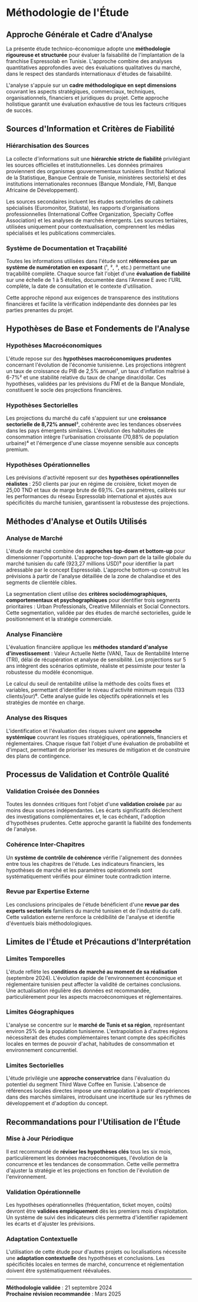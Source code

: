 # Méthodologie de l'Étude

## Approche Générale et Cadre d'Analyse

La présente étude technico-économique adopte une **méthodologie rigoureuse et structurée** pour évaluer la faisabilité de l'implantation de la franchise Espressolab en Tunisie. L'approche combine des analyses quantitatives approfondies avec des évaluations qualitatives du marché, dans le respect des standards internationaux d'études de faisabilité.

L'analyse s'appuie sur un **cadre méthodologique en sept dimensions** couvrant les aspects stratégiques, commerciaux, techniques, organisationnels, financiers et juridiques du projet. Cette approche holistique garantit une évaluation exhaustive de tous les facteurs critiques de succès.

## Sources d'Information et Critères de Fiabilité

### Hiérarchisation des Sources

La collecte d'informations suit une **hiérarchie stricte de fiabilité** privilégiant les sources officielles et institutionnelles. Les données primaires proviennent des organismes gouvernementaux tunisiens (Institut National de la Statistique, Banque Centrale de Tunisie, ministères sectoriels) et des institutions internationales reconnues (Banque Mondiale, FMI, Banque Africaine de Développement).

Les sources secondaires incluent les études sectorielles de cabinets spécialisés (Euromonitor, Statista), les rapports d'organisations professionnelles (International Coffee Organization, Specialty Coffee Association) et les analyses de marchés émergents. Les sources tertiaires, utilisées uniquement pour contextualisation, comprennent les médias spécialisés et les publications commerciales.

### Système de Documentation et Traçabilité

Toutes les informations utilisées dans l'étude sont **référencées par un système de numérotation en exposant** (¹, ², ³, etc.) permettant une traçabilité complète. Chaque source fait l'objet d'une **évaluation de fiabilité** sur une échelle de 1 à 5 étoiles, documentée dans l'Annexe E avec l'URL complète, la date de consultation et le contexte d'utilisation.

Cette approche répond aux exigences de transparence des institutions financières et facilite la vérification indépendante des données par les parties prenantes du projet.

## Hypothèses de Base et Fondements de l'Analyse

### Hypothèses Macroéconomiques

L'étude repose sur des **hypothèses macroéconomiques prudentes** concernant l'évolution de l'économie tunisienne. Les projections intègrent un taux de croissance du PIB de 2,5% annuel¹, un taux d'inflation maîtrisé à 6-7%² et une stabilité relative du taux de change dinar/dollar. Ces hypothèses, validées par les prévisions du FMI et de la Banque Mondiale, constituent le socle des projections financières.

### Hypothèses Sectorielles

Les projections du marché du café s'appuient sur une **croissance sectorielle de 8,72% annuel**³, cohérente avec les tendances observées dans les pays émergents similaires. L'évolution des habitudes de consommation intègre l'urbanisation croissante (70,88% de population urbaine)⁴ et l'émergence d'une classe moyenne sensible aux concepts premium.

### Hypothèses Opérationnelles

Les prévisions d'activité reposent sur des **hypothèses opérationnelles réalistes** : 250 clients par jour en régime de croisière, ticket moyen de 25,00 TND et taux de marge brute de 69,1%. Ces paramètres, calibrés sur les performances du réseau Espressolab international et ajustés aux spécificités du marché tunisien, garantissent la robustesse des projections.

## Méthodes d'Analyse et Outils Utilisés

### Analyse de Marché

L'étude de marché combine des **approches top-down et bottom-up** pour dimensionner l'opportunité. L'approche top-down part de la taille globale du marché tunisien du café (923,27 millions USD)⁵ pour identifier la part adressable par le concept Espressolab. L'approche bottom-up construit les prévisions à partir de l'analyse détaillée de la zone de chalandise et des segments de clientèle cibles.

La segmentation client utilise des **critères sociodémographiques, comportementaux et psychographiques** pour identifier trois segments prioritaires : Urban Professionals, Creative Millennials et Social Connectors. Cette segmentation, validée par des études de marché sectorielles, guide le positionnement et la stratégie commerciale.

### Analyse Financière

L'évaluation financière applique les **méthodes standard d'analyse d'investissement** : Valeur Actuelle Nette (VAN), Taux de Rentabilité Interne (TRI), délai de récupération et analyse de sensibilité. Les projections sur 5 ans intègrent des scénarios optimiste, réaliste et pessimiste pour tester la robustesse du modèle économique.

Le calcul du seuil de rentabilité utilise la méthode des coûts fixes et variables, permettant d'identifier le niveau d'activité minimum requis (133 clients/jour)⁶. Cette analyse guide les objectifs opérationnels et les stratégies de montée en charge.

### Analyse des Risques

L'identification et l'évaluation des risques suivent une **approche systémique** couvrant les risques stratégiques, opérationnels, financiers et réglementaires. Chaque risque fait l'objet d'une évaluation de probabilité et d'impact, permettant de prioriser les mesures de mitigation et de construire des plans de contingence.

## Processus de Validation et Contrôle Qualité

### Validation Croisée des Données

Toutes les données critiques font l'objet d'une **validation croisée** par au moins deux sources indépendantes. Les écarts significatifs déclenchent des investigations complémentaires et, le cas échéant, l'adoption d'hypothèses prudentes. Cette approche garantit la fiabilité des fondements de l'analyse.

### Cohérence Inter-Chapitres

Un **système de contrôle de cohérence** vérifie l'alignement des données entre tous les chapitres de l'étude. Les indicateurs financiers, les hypothèses de marché et les paramètres opérationnels sont systématiquement vérifiés pour éliminer toute contradiction interne.

### Revue par Expertise Externe

Les conclusions principales de l'étude bénéficient d'une **revue par des experts sectoriels** familiers du marché tunisien et de l'industrie du café. Cette validation externe renforce la crédibilité de l'analyse et identifie d'éventuels biais méthodologiques.

## Limites de l'Étude et Précautions d'Interprétation

### Limites Temporelles

L'étude reflète les **conditions de marché au moment de sa réalisation** (septembre 2024). L'évolution rapide de l'environnement économique et réglementaire tunisien peut affecter la validité de certaines conclusions. Une actualisation régulière des données est recommandée, particulièrement pour les aspects macroéconomiques et réglementaires.

### Limites Géographiques

L'analyse se concentre sur le **marché de Tunis et sa région**, représentant environ 25% de la population tunisienne. L'extrapolation à d'autres régions nécessiterait des études complémentaires tenant compte des spécificités locales en termes de pouvoir d'achat, habitudes de consommation et environnement concurrentiel.

### Limites Sectorielles

L'étude privilégie une **approche conservatrice** dans l'évaluation du potentiel du segment Third Wave Coffee en Tunisie. L'absence de références locales directes impose une extrapolation à partir d'expériences dans des marchés similaires, introduisant une incertitude sur les rythmes de développement et d'adoption du concept.

## Recommandations pour l'Utilisation de l'Étude

### Mise à Jour Périodique

Il est recommandé de **réviser les hypothèses clés** tous les six mois, particulièrement les données macroéconomiques, l'évolution de la concurrence et les tendances de consommation. Cette veille permettra d'ajuster la stratégie et les projections en fonction de l'évolution de l'environnement.

### Validation Opérationnelle

Les hypothèses opérationnelles (fréquentation, ticket moyen, coûts) devront être **validées empiriquement** dès les premiers mois d'exploitation. Un système de suivi des indicateurs clés permettra d'identifier rapidement les écarts et d'ajuster les prévisions.

### Adaptation Contextuelle

L'utilisation de cette étude pour d'autres projets ou localisations nécessite une **adaptation contextuelle** des hypothèses et conclusions. Les spécificités locales en termes de marché, concurrence et réglementation doivent être systématiquement réévaluées.

---

**Méthodologie validée** : 21 septembre 2024  
**Prochaine révision recommandée** : Mars 2025
